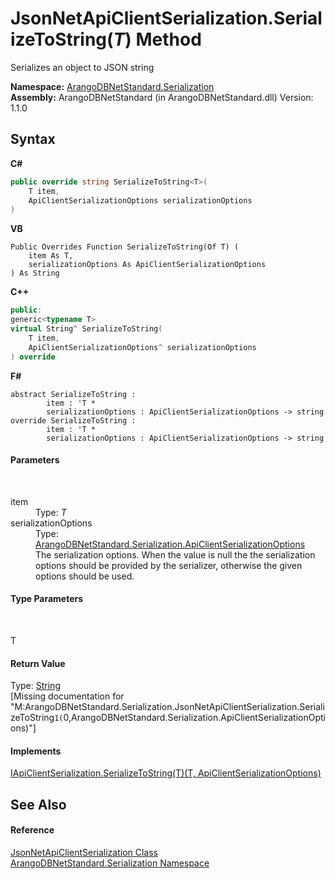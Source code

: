 # JsonNetApiClientSerialization.SerializeToString(*T*) Method 
 

Serializes an object to JSON string

**Namespace:**&nbsp;<a href="b19a5281-5ab6-4a02-6b49-343596444efc">ArangoDBNetStandard.Serialization</a><br />**Assembly:**&nbsp;ArangoDBNetStandard (in ArangoDBNetStandard.dll) Version: 1.1.0

## Syntax

**C#**<br />
``` C#
public override string SerializeToString<T>(
	T item,
	ApiClientSerializationOptions serializationOptions
)

```

**VB**<br />
``` VB
Public Overrides Function SerializeToString(Of T) ( 
	item As T,
	serializationOptions As ApiClientSerializationOptions
) As String
```

**C++**<br />
``` C++
public:
generic<typename T>
virtual String^ SerializeToString(
	T item, 
	ApiClientSerializationOptions^ serializationOptions
) override
```

**F#**<br />
``` F#
abstract SerializeToString : 
        item : 'T * 
        serializationOptions : ApiClientSerializationOptions -> string 
override SerializeToString : 
        item : 'T * 
        serializationOptions : ApiClientSerializationOptions -> string 
```


#### Parameters
&nbsp;<dl><dt>item</dt><dd>Type: *T*<br /></dd><dt>serializationOptions</dt><dd>Type: <a href="4d2cfe44-8a3a-2efb-e814-c882bbee3e85">ArangoDBNetStandard.Serialization.ApiClientSerializationOptions</a><br />The serialization options. When the value is null the the serialization options should be provided by the serializer, otherwise the given options should be used.</dd></dl>

#### Type Parameters
&nbsp;<dl><dt>T</dt><dd /></dl>

#### Return Value
Type: <a href="https://docs.microsoft.com/dotnet/api/system.string" target="_blank" rel="noopener noreferrer">String</a><br />\[Missing <returns> documentation for "M:ArangoDBNetStandard.Serialization.JsonNetApiClientSerialization.SerializeToString``1(``0,ArangoDBNetStandard.Serialization.ApiClientSerializationOptions)"\]

#### Implements
<a href="6184a3b2-3239-3063-3da0-5fd56af84bb0">IApiClientSerialization.SerializeToString(T)(T, ApiClientSerializationOptions)</a><br />

## See Also


#### Reference
<a href="43a1bec4-31f1-1c6e-83bf-2154cb6590d3">JsonNetApiClientSerialization Class</a><br /><a href="b19a5281-5ab6-4a02-6b49-343596444efc">ArangoDBNetStandard.Serialization Namespace</a><br />